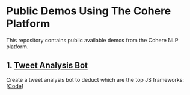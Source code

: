 # Public Demos Using The Cohere Platform

This repository contains public available demos from the Cohere NLP platform. 

## 1. <a href="https://txt.cohere.ai/top-js-frameworks-using-a-tweet-analysis-bot/">Tweet Analysis Bot</a>

Create a tweet analysis bot to deduct which are the top JS frameworks: [<a href="https://github.com/cohere-ai/public-demos/tree/main/python-analysis-bot">Code</a>]
